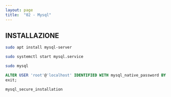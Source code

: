 ```yaml
---
layout: page
title:  "02 - Mysql"
---
```


## INSTALLAZIONE

```bash
sudo apt install mysql-server
```

```bash
sudo systemctl start mysql.service
```

```bash
sudo mysql
```

```sql
ALTER USER 'root'@'localhost' IDENTIFIED WITH mysql_native_password BY 'password';
exit;
```

```bash
mysql_secure_installation
```
